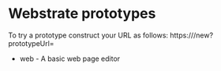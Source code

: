 # Webstrate prototypes

To try a prototype construct your URL as follows:
https://<your-server>/new?prototypeUrl=<url-to-prototype>

* web - A basic web page editor